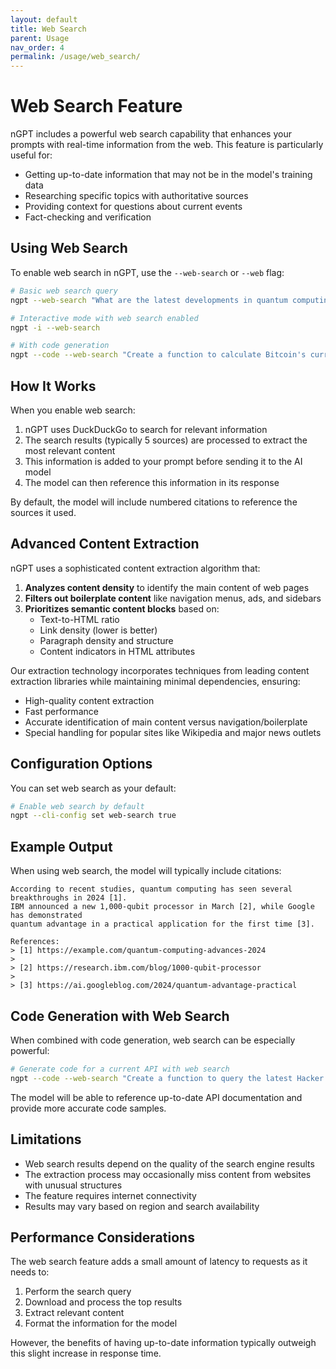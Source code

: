 ```yaml
---
layout: default
title: Web Search
parent: Usage
nav_order: 4
permalink: /usage/web_search/
---
```


# Web Search Feature

nGPT includes a powerful web search capability that enhances your prompts with real-time information from the web. This feature is particularly useful for:

- Getting up-to-date information that may not be in the model's training data
- Researching specific topics with authoritative sources
- Providing context for questions about current events
- Fact-checking and verification

## Using Web Search

To enable web search in nGPT, use the `--web-search` or `--web` flag:

```bash
# Basic web search query
ngpt --web-search "What are the latest developments in quantum computing?"

# Interactive mode with web search enabled
ngpt -i --web-search

# With code generation
ngpt --code --web-search "Create a function to calculate Bitcoin's current price"
```

## How It Works

When you enable web search:

1. nGPT uses DuckDuckGo to search for relevant information
2. The search results (typically 5 sources) are processed to extract the most relevant content
3. This information is added to your prompt before sending it to the AI model
4. The model can then reference this information in its response

By default, the model will include numbered citations to reference the sources it used.

## Advanced Content Extraction

nGPT uses a sophisticated content extraction algorithm that:

1. **Analyzes content density** to identify the main content of web pages
2. **Filters out boilerplate content** like navigation menus, ads, and sidebars
3. **Prioritizes semantic content blocks** based on:
   - Text-to-HTML ratio
   - Link density (lower is better)
   - Paragraph density and structure
   - Content indicators in HTML attributes

Our extraction technology incorporates techniques from leading content extraction libraries while maintaining minimal dependencies, ensuring:

- High-quality content extraction
- Fast performance
- Accurate identification of main content versus navigation/boilerplate
- Special handling for popular sites like Wikipedia and major news outlets

## Configuration Options

You can set web search as your default:

```bash
# Enable web search by default
ngpt --cli-config set web-search true
```

## Example Output

When using web search, the model will typically include citations:

```
According to recent studies, quantum computing has seen several breakthroughs in 2024 [1]. 
IBM announced a new 1,000-qubit processor in March [2], while Google has demonstrated 
quantum advantage in a practical application for the first time [3].

References:
> [1] https://example.com/quantum-computing-advances-2024
>
> [2] https://research.ibm.com/blog/1000-qubit-processor
>
> [3] https://ai.googleblog.com/2024/quantum-advantage-practical
```

## Code Generation with Web Search

When combined with code generation, web search can be especially powerful:

```bash
# Generate code for a current API with web search
ngpt --code --web-search "Create a function to query the latest Hacker News API"
```

The model will be able to reference up-to-date API documentation and provide more accurate code samples.

## Limitations

- Web search results depend on the quality of the search engine results
- The extraction process may occasionally miss content from websites with unusual structures
- The feature requires internet connectivity
- Results may vary based on region and search availability

## Performance Considerations

The web search feature adds a small amount of latency to requests as it needs to:
1. Perform the search query
2. Download and process the top results
3. Extract relevant content
4. Format the information for the model

However, the benefits of having up-to-date information typically outweigh this slight increase in response time. 